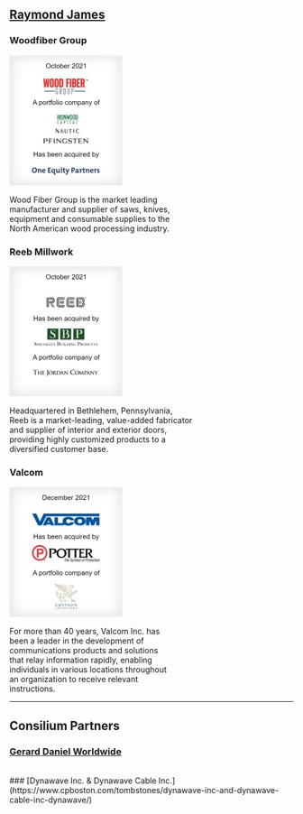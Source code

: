 ## [Raymond James]("https://www.raymondjames.com/corporations-and-institutions/investment-banking/transaction-history?industry=0&sector=0&transaction=0&r=10")

### Woodfiber Group
<img src="images/2110_woodfibergroup.jpg"/>

Wood Fiber Group is the market leading
<br>
manufacturer and supplier of saws, knives, 
<br>
equipment and consumable supplies to the 
<br>
North American wood processing industry.


### Reeb Millwork
<img src="images/2110_reebmillwork.jpg"/>

Headquartered in Bethlehem, Pennsylvania, 
<br>
Reeb is a market-leading, value-added fabricator
<br>
and supplier of interior and exterior doors,
<br>
providing highly customized products to a 
<br>
diversified customer base.


### Valcom
<img src="images/2112_valcom.jpg"/>

For more than 40 years, Valcom Inc. has 
<br>
been a leader in the development of 
<br>
communications products and solutions
<br>
that relay information rapidly, enabling 
<br>
individuals in various locations throughout 
<br>
an organization to receive relevant 
<br>
instructions.

---

## Consilium Partners

### [Gerard Daniel Worldwide](https://www.cpboston.com/tombstones/gerard-daniel-worldwide/)
<br>
### [Dynawave Inc. & Dynawave Cable Inc.](https://www.cpboston.com/tombstones/dynawave-inc-and-dynawave-cable-inc-dynawave/)


